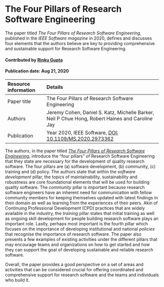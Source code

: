 # The Four Pillars of Research Software Engineering

<!--deck text start-->
The paper titled *The Four Pillars of Research Software Engineering*, published in the *IEEE Software magazine* in 2020, defines and discusses four elements that the authors believe are key to providing comprehensive and sustainable support for Research Software Engineering. 
<!--deck text end-->

#### Contributed by [Rinku Gupta](https://github.com/rinkug)

#### Publication date: Aug 21, 2020

Resource information | Details
:--- | :--- 
Paper title  | The Four Pillars of Research Software Engineering
Authors | Jeremy Cohen, Daniel S. Katz, Michelle Barker, Neil P Chue Hong, Robert Haines and Caroline Jay
Publication | Year 2020, IEEE Software, [DOI: 10.1109/MS.2020.2973362](https://ieeexplore.ieee.org/document/8994167)

<!--body text start-->
The authors, in the paper titled *[The Four Pillars of Research Software Engineering](https://ieeexplore.ieee.org/document/8994167)*, introduce the “four pillars” of Research Software Engineering that they state are necessary for the development of quality research software.  The four pillars are (a) software development, (b) community, (c) training and  (d) policy. The authors state that within the *software development* pillar, the topics of maintainability, sustainability and robustness are core foundational elements that will be used for building quality software. The *community* pillar is important because research software engineers have an inherent need for communication with fellow community members for keeping themselves updated with latest findings in their domain as well as learning from the experiences of their peers. Akin of Continuing Professional Development (CPD) practices that are widely available in the industry, the *training* pillar states that initial training as well as ongoing skill development for people building research software plays an important role. Lastly, perhaps most important is the fourth pillar which focuses on the importance of  developing institutional and national *policies* that recognise the importance of research software. The paper also presents a few examples of existing activities under the different pillars that may encourage teams and organizations on how to get started and how they can support the  goal of developing sustainable and reliable research software. 

Overall, the paper provides a good perspective on  a set of areas and activities that can be considered crucial for offering coordinated and comprehensive support for research software and the teams and individuals who build it.
<!--deck text end-->
 
<!---
Publish: yes
Categories: collaboration, skills
Topics: projects and organizations
Level: 2
Prerequisites: none
Aggregate: none
--->

